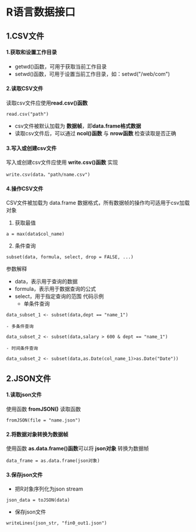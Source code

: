 # R语言数据接口
## 1.CSV文件
#### 1.获取和设置工作目录
- getwd()函数，可用于获取当前工作目录
- setwd()函数，可用于设置当前工作目录，如：setwd("/web/com")

#### 2.读取CSV文件
读取csv文件应使用**read.csv()函数**
~~~
read.csv("path")
~~~
- csv文件被默认加载为 **数据帧**，即**data.frame格式数据**
- 读取csv文件后，可以通过 **ncol()函数** 与 **nrow函数** 检查读取是否正确

#### 3.写入或创建csv文件
写入或创建csv文件应使用 **write.csv()函数** 实现
~~~
write.csv(data，"path/name.csv")
~~~
#### 4.操作CSV文件
CSV文件被加载为 data.frame 数据格式，所有数据帧的操作均可适用于csv加载对象
1. 获取最值
~~~
a = max(data$col_name)
~~~
2. 条件查询
~~~
subset(data, formula, select, drop = FALSE, ...)
~~~
参数解释
- data，表示用于查询的数据
- formula，表示用于数据查询的公式
- select，用于指定查询的范围
代码示例
	- 单条件查询
~~~
data_subset_1 <- subset(data,dept == "name_1")
~~~
	- 多条件查询
~~~
data_subset_2 <- subset(data,salary > 600 & dept == "name_1")
~~~
	- 时间条件查询
~~~
data_subset_2 <- subset(data,as.Date(col_name_1)>as.Date("Date"))
~~~

## 2.JSON文件
#### 1.读取json文件
使用函数 **fromJSON()** 读取函数
~~~
fromJSON(file = "name.json")
~~~
#### 2.将数据对象转换为数据帧
使用函数 **as.data.frame()函数**可以将 **json对象** 转换为数据帧
~~~
data_frame = as.data.frame(json对象)
~~~
#### 3.保存json文件
- 把R对象序列化为json stream
~~~
json_data = toJSON(data)
~~~
- 保存json文件
~~~
writeLines(json_str, "fin0_out1.json")
~~~